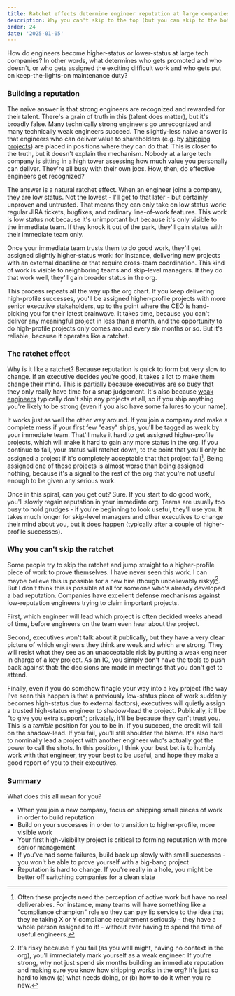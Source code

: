 ```yaml
---
title: Ratchet effects determine engineer reputation at large companies
description: Why you can't skip to the top (but you can skip to the bottom)
order: 24
date: '2025-01-05'
---
```


How do engineers become higher-status or lower-status at large tech companies? In other words, what determines who gets promoted and who doesn't, or who gets assigned the exciting difficult work and who gets put on keep-the-lights-on maintenance duty?

### Building a reputation

The naive answer is that strong engineers are recognized and rewarded for their talent. There's a grain of truth in this (talent does matter), but it's broadly false. Many technically strong engineers go unrecognized and many technically weak engineers succeed. The slightly-less naive answer is that engineers who can deliver value to shareholders (e.g. by [shipping projects](/how-to-ship)) are placed in positions where they can do that. This is closer to the truth, but it doesn't explain the mechanism. Nobody at a large tech company is sitting in a high tower assessing how much value you personally can deliver. They're all busy with their own jobs. How, then, do effective engineers get recognized?

The answer is a natural ratchet effect. When an engineer joins a company, they are low status. Not the lowest - I'll get to that later - but certainly unproven and untrusted. That means they can only take on low status work: regular JIRA tickets, bugfixes, and ordinary line-of-work features. This work is low status not because it's unimportant but because it's only visible to the immediate team. If they knock it out of the park, they'll gain status with their immediate team only.

Once your immediate team trusts them to do good work, they'll get assigned slightly higher-status work: for instance, delivering new projects with an external deadline or that require cross-team coordination. This kind of work is visible to neighboring teams and skip-level managers. If they do that work well, they'll gain broader status in the org.

This process repeats all the way up the org chart. If you keep delivering high-profile successes, you'll be assigned higher-profile projects with more senior executive stakeholders, up to the point where the CEO is hand-picking you for their latest brainwave. It takes time, because you can't deliver any meaningful project in less than a month, and the opportunity to do high-profile projects only comes around every six months or so. But it's reliable, because it operates like a ratchet.

### The ratchet effect

Why is it like a ratchet? Because reputation is quick to form but very slow to change. If an executive decides you're good, it takes a lot to make them change their mind. This is partially because executives are so busy that they only really have time for a snap judgement. It's also because [weak engineers](/weak-engineers) typically don't ship any projects at all, so if you ship anything you're likely to be strong (even if you also have some failures to your name).

It works just as well the other way around. If you join a company and make a complete mess if your first few "easy" ships, you'll be tagged as weak by your immediate team. That'll make it hard to get assigned higher-profile projects, which will make it hard to gain any more status in the org. If you continue to fail, your status will ratchet down, to the point that you'll only be assigned a project if it's completely acceptable that that project fail[^1]. Being assigned one of those projects is almost worse than being assigned nothing, because it's a signal to the rest of the org that you're not useful enough to be given any serious work.

Once in this spiral, can you get out? Sure. If you start to do good work, you'll slowly regain reputation in your immediate org. Teams are usually too busy to hold grudges - if you're beginning to look useful, they'll use you. It takes much longer for skip-level managers and other executives to change their mind about you, but it does happen (typically after a couple of higher-profile successes).

### Why you can't skip the ratchet

Some people try to skip the ratchet and jump straight to a higher-profile piece of work to prove themselves. I have never seen this work. I can maybe believe this is possible for a new hire (though unbelievably risky)[^2]. But I don't think this is possible at all for someone who's already developed a bad reputation. Companies have excellent defense mechanisms against low-reputation engineers trying to claim important projects.

First, which engineer will lead which project is often decided weeks ahead of time, before engineers on the team even hear about the project.

Second, executives won't talk about it publically, but they have a very clear picture of which engineers they think are weak and which are strong. They will resist what they see as an unacceptable risk by putting a weak engineer in charge of a key project. As an IC, you simply don't have the tools to push back against that: the decisions are made in meetings that you don't get to attend.

Finally, even if you do somehow finagle your way into a key project (the way I've seen this happen is that a previously low-status piece of work suddenly becomes high-status due to external factors), executives will quietly assign a trusted high-status engineer to shadow-lead the project. Publically, it'll be "to give you extra support"; privately, it'll be because they can't trust you. This is a _terrible_ position for you to be in. If you succeed, the credit will fall on the shadow-lead. If you fail, you'll still shoulder the blame. It's also hard to nominally lead a project with another engineer who's actually got the power to call the shots. In this position, I think your best bet is to humbly work with that engineer, try your best to be useful, and hope they make a good report of you to their executives.

### Summary

What does this all mean for you?

- When you join a new company, focus on shipping small pieces of work in order to build reputation
- Build on your successes in order to transition to higher-profile, more visible work
- Your first high-visibility project is critical to forming reputation with more senior management
- If you've had some failures, build back up slowly with small successes - you won't be able to prove yourself with a big-bang project
- Reputation is hard to change. If you're really in a hole, you might be better off switching companies for a clean slate

[^1]: Often these projects need the perception of active work but have no real deliverables. For instance, many teams will have something like a "compliance champion" role so they can pay lip service to the idea that they're taking X or Y compliance requirement seriously - they have a whole person assigned to it! - without ever having to spend the time of useful engineers.

[^2]: It's risky because if you fail (as you well might, having no context in the org), you'll immediately mark yourself as a weak engineer. If you're strong, why not just spend six months building an immediate reputation and making sure you know how shipping works in the org? It's just so hard to know (a) what needs doing, or (b) how to do it when you're new.